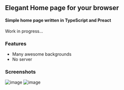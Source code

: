## Elegant Home page for your browser
#### Simple home page written in TypeScript and Preact
Work in progress...
<br>

### Features
- Many awesome backgrounds
- No server

### Screenshots
![image](https://user-images.githubusercontent.com/43048524/144280803-99b12a2e-5df9-482d-9064-7d0971280d77.png)
![image](https://user-images.githubusercontent.com/43048524/144282241-525eb7fb-1a65-4e4e-81ba-a6c2a797fe8d.png)
